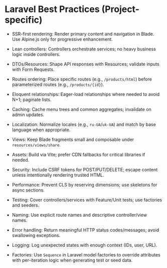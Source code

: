 # Laravel Best Practices (Project-specific)

- SSR-first rendering: Render primary content and navigation in Blade. Use Alpine.js only for progressive enhancement.
- Lean controllers: Controllers orchestrate services; no heavy business logic inside controllers.
- DTOs/Resources: Shape API responses with Resources; validate inputs with Form Requests.
- Routes ordering: Place specific routes (e.g., `/products/html`) before parameterized routes (e.g., `/products/{id}`).
- Eloquent relationships: Eager-load relationships where needed to avoid N+1; paginate lists.
- Caching: Cache menu trees and common aggregates; invalidate on admin updates.
- Localization: Normalize locales (e.g., `ru-UA`/`uk-UA`) and match by base language when appropriate.
- Views: Keep Blade fragments small and composable under `resources/views/share`.
- Assets: Build via Vite; prefer CDN fallbacks for critical libraries if needed.
- Security: Include CSRF tokens for POST/PUT/DELETE; escape content unless intentionally rendering trusted HTML.
- Performance: Prevent CLS by reserving dimensions; use skeletons for async sections.
- Testing: Cover controllers/services with Feature/Unit tests; use factories and seeders.
- Naming: Use explicit route names and descriptive controller/view names.
- Error handling: Return meaningful HTTP status codes/messages; avoid swallowing exceptions.
- Logging: Log unexpected states with enough context (IDs, user, URL).

- Factories: Use `Sequence` in Laravel model factories to override attributes with per-iteration logic when generating test or seed data.
